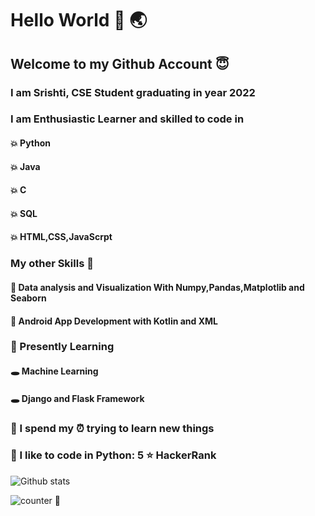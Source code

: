 # Hello World :wave: :earth_asia:
## Welcome to my Github Account :innocent:

### I am Srishti, CSE Student graduating in year 2022 
### I am Enthusiastic Learner and skilled to code in
#### :boom: Python
#### :boom: Java
#### :boom: C
#### :boom: SQL
#### :boom: HTML,CSS,JavaScrpt

### My other Skills :star2:
#### :dizzy: Data analysis and Visualization With Numpy,Pandas,Matplotlib and Seaborn
#### :dizzy: Android App Development with Kotlin and XML

### :hibiscus: Presently Learning 
#### :hole: Machine Learning
#### :hole:  Django and Flask Framework

### :hibiscus:  I spend my :alarm_clock: trying to learn new things
### :hibiscus: I like to code in Python: 5  :star: HackerRank

![Github stats](https://github-readme-stats.vercel.app/api?username=SriB10)

![counter](https://github.com/SriB10.m.pipedream.net) :eyes:
